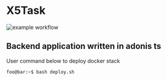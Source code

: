 # X5Task

![example workflow](https://github.com/github/docs/actions/workflows/main.yml/badge.svg)

## Backend application written in adonis ts

User command below to deploy docker stack

```console
foo@bar:~$ bash deploy.sh
```

